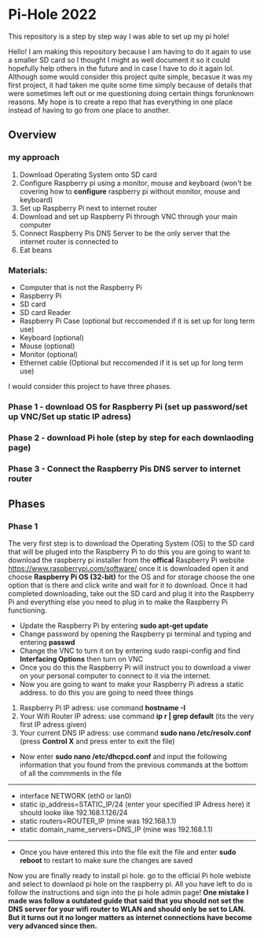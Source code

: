 # Pi-Hole 2022
This repository is a step by step way I was able to set up my pi hole!

Hello! I am making this repository because I am having to do it again to use a smaller SD card so I thought I might as well document it so it could hopefully help others in the future and in case I have to do it again lol. Although some would consider this project quite simple, becasue it was my first project, it had taken me quite some time simply because of details that were sometimes left out or me questioning doing certain things forunknown reasons. My hope is to create a repo that has everything in one place instead of having to go from one place to another.

## Overview

### my approach
1. Download Operating System onto SD card
2. Configure Raspberry pi using a monitor, mouse and keyboard (won't be covering how to **configure** raspberry pi without monitor, mouse and keyboard)
3. Set up Raspberry Pi next to internet router
4. Download and set up Raspberry Pi through VNC through your main computer
5. Connect Raspberry Pis DNS Server to be the only server that the internet router is connected to
6. Eat beans


### Materials:
 - Computer that is not the Raspberry Pi
 - Raspberry Pi 
  - SD card
  - SD card Reader
  - Raspberry Pi Case (optional but reccomended if it is set up for long term use)
  - Keyboard (optional)
  - Mouse (optional)
  - Monitor (optional)
 - Ethernet cable (Optional but reccomended if it is set up for long term use)


I would consider this project to have three phases.
### Phase 1 - download OS for Raspberry Pi (set up password/set up VNC/Set up static IP adress)
### Phase 2 - download Pi hole (step by step for each downlaoding page)
### Phase 3 - Connect the Raspberry Pis DNS server to internet router

## Phases

### Phase 1
The very first step is to download the Operating System (OS) to the SD card that will be pluged into the Raspberry Pi to do this you are going to want to download the raspberry pi installer from the **offical** Raspberry Pi website https://www.raspberrypi.com/software/
once it is downloaded open it and choose **Raspberry Pi OS (32-bit)** for the OS and for storage choose the one option that is there and click write and wait for it to download. Once it had completed downloading, take out the SD card and plug it into the Raspberry Pi and everything else you need to plug in to make the Raspberry Pi functioning.
 - Update the Raspberry Pi by entering **sudo apt-get update**
 - Change password by opening the Raspberry pi terminal and typing and entering **passwd**
 - Change the VNC to turn it on by entering sudo raspi-config and find **Interfacing Options** then turn on VNC
 - Once you do this the Raspberry Pi will instruct you to download a viwer on your personal computer to connect to it via the internet.
 - Now you are going to want to make your Raspberry Pi adress a static address. to do this you are going to need three things
  1. Raspberry Pi IP adress: use command **hostname -I**
  2. Your Wifi Router IP adress: use command **ip r | grep default** (its the very first IP adress given)
  3. Your current DNS IP adress: use command **sudo nano /etc/resolv.conf** (press **Control X** and press enter to exit the file)
 - Now enter **sudo nano /etc/dhcpcd.conf** and input the following information that you found from the previous commands at the bottom of all the commments in the file
-----------------
- interface NETWORK (eth0 or lan0)
- static ip_address=STATIC_IP/24 (enter your specified IP Adress here) it should looke like 192.168.1.126/24
- static routers=ROUTER_IP (mine was 192.168.1.1)
- static domain_name_servers=DNS_IP (mine was 192.168.1.1)
----------------
 - Once you have entered this into the file exit the file and enter **sudo reboot** to restart to make sure the changes are saved

Now you are finally ready to install pi hole.
go to the official Pi hole webiste and select to downlaod pi hole on the raspberry pi.
All you have left to do is follow the instructions and sign into the pi hole admin page!
**One mistake I made was follow a outdated guide that said that you should not set the DNS server for your wifi router to WLAN and should only be set to LAN. But it turns out it no longer matters as internet connections have become very advanced since then.**
